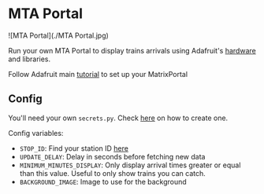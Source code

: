 # MTA Portal

![MTA Portal](./MTA Portal.jpg)

Run your own MTA Portal to display trains arrivals using Adafruit's [hardware](https://www.adafruit.com/product/4812) and libraries.

Follow Adafruit main [tutorial](https://learn.adafruit.com/adafruit-matrixportal-m4) to set up your MatrixPortal

## Config

You'll need your own `secrets.py`. Check [here](https://learn.adafruit.com/adafruit-matrixportal-m4/internet-connect) on how to create one.

Config variables:

- `STOP_ID`: Find your station ID [here](https://github.com/jonthornton/MTAPI/blob/master/data/stations.json)
- `UPDATE_DELAY`: Delay in seconds before fetching new data
- `MINIMUM_MINUTES_DISPLAY`: Only display arrival times greater or equal than this value. Useful to only show trains you can catch.
- `BACKGROUND_IMAGE`: Image to use for the background
